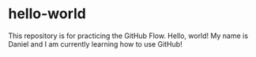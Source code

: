 # hello-world
This repository is for practicing the GitHub Flow.
Hello, world! My name is Daniel and I am currently learning how to use GitHub!
